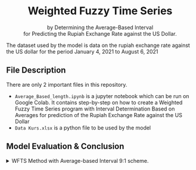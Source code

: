 <h1 align="center">Weighted Fuzzy Time Series </h1>

<p align="center">
    by Determining the Average-Based Interval <br>for Predicting the Rupiah Exchange Rate against the US Dollar.

The dataset used by the model is data on the rupiah exchange rate against the US dollar for the period January 4, 2021 to August 6, 2021

## File Description

There are only 2 important files in this repository.

- `Average_Based_length.ipynb` is a jupyter notebook which can be run on Google Colab. It contains step-by-step on how to create a Weighted Fuzzy Time Series program with Interval Determination Based on Averages for prediction of the Rupiah Exchange Rate against the US Dollar
- `Data Kurs.xlsx` is a python file to be used by the model

## Model Evaluation & Conclusion

<details>
<summary>WFTS Method with Average-based Interval 9:1 scheme.</summary>

<br>

<img src='https://drive.google.com/file/d/1B3z8XYa9E8SbYUMQbRV4em0uyLAA6Vqo/view?usp=sharing' align="left" height="50%" />

</details>
